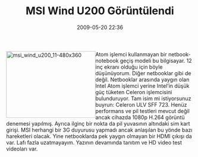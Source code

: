 ﻿---
layout: post
title: MSI Wind U200 G&#246;r&#252;nt&#252;lendi
date: 2009-05-20 22:36
comments: true
categories: []
---
<p><img style="border-right-width: 0px; display: inline; border-top-width: 0px; border-bottom-width: 0px; margin-left: 0px; border-left-width: 0px; margin-right: 0px" title="msi_wind_u200_11-480x360" border="0" alt="msi_wind_u200_11-480x360" align="left" src="http://onurbaykal.com.tr/wp-content/uploads/2009/05/msi-wind-u200-11480x360.jpg" width="240" height="180" /> Atom işlemci kullanmayan bir netbook-notebook geçiş modeli bu bilgisayar. 12 inç ekranı olduğu için böyle düşünüyorum. Diğer netbooklar gibi de değil. Netbooklar arasında yaygın olan Intel Atom işlemci yerine Intel’in düşük güç tüketen Celeron işlemcisini bulunduruyor. Tam isim mi istiyorsunuz buyrun: Celeron ULV SFF 723. Henüz performans ve pil testleri mevcut değil ancak cihazda 1080p H.264 görüntü denemesi yapılmış. Ayrıca ilginç bir nokta da pil yuvasının altındaki sim kart girişi. MSI herhangi bir 3G duyurusu yapmadı ancak anlaşılan bu yönde bazı hareketleri olacak. Yine netbooklarda pek yaygın olmayan bir HDMI çıkışı da var. Lafı fazla uzatmayayım. Yazının devamında tanıtım ve HD video test videoları var.</p>  <!--more--> <object width="425" height="349"><param name="movie" value="http://www.youtube.com/v/HmcUIcffqbM&amp;rel=0&amp;border=1&amp;color1=0xe8e8e8&amp;color2=0xe8e8e8&amp;feature=player_embedded&amp;fs=1"></param><param name="allowFullScreen" value="true"></param><embed src="http://www.youtube.com/v/HmcUIcffqbM&amp;rel=0&amp;border=1&amp;color1=0xe8e8e8&amp;color2=0xe8e8e8&amp;feature=player_embedded&amp;fs=1" type="application/x-shockwave-flash" allowfullscreen="true" width="425" height="349"></embed></object><object width="425" height="349"><param name="movie" value="http://www.youtube.com/v/UvfHBTPC7Ro&amp;rel=0&amp;border=1&amp;color1=0xe8e8e8&amp;color2=0xe8e8e8&amp;feature=player_embedded&amp;fs=1"></param><param name="allowFullScreen" value="true"></param><embed src="http://www.youtube.com/v/UvfHBTPC7Ro&amp;rel=0&amp;border=1&amp;color1=0xe8e8e8&amp;color2=0xe8e8e8&amp;feature=player_embedded&amp;fs=1" type="application/x-shockwave-flash" allowfullscreen="true" width="425" height="349"></embed></object>
